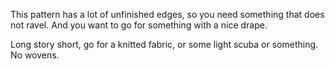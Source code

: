 This pattern has a lot of unfinished edges, so you need something that does not ravel. And you want to go for something with a nice drape.

Long story short, go for a knitted fabric, or some light scuba or something. No wovens.
